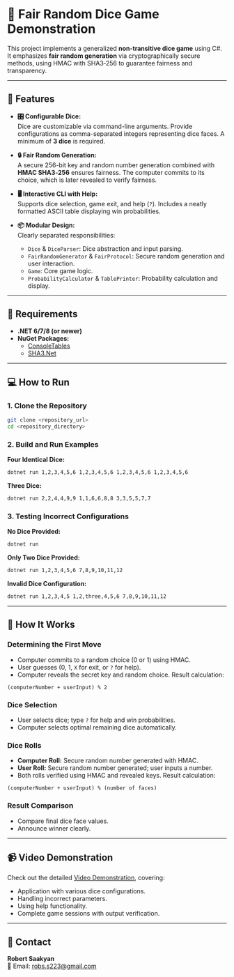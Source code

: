 
# 🎲 Fair Random Dice Game Demonstration

This project implements a generalized **non-transitive dice game** using C#. It emphasizes **fair random generation** via cryptographically secure methods, using HMAC with SHA3‑256 to guarantee fairness and transparency.

---

## 🚀 Features

- **🎛️ Configurable Dice:**  
  Dice are customizable via command-line arguments. Provide configurations as comma-separated integers representing dice faces. A minimum of **3 dice** is required.

- **🔒 Fair Random Generation:**  
  A secure 256-bit key and random number generation combined with **HMAC SHA3‑256** ensures fairness. The computer commits to its choice, which is later revealed to verify fairness.

- **🖥️ Interactive CLI with Help:**  
  Supports dice selection, game exit, and help (`?`). Includes a neatly formatted ASCII table displaying win probabilities.

- **📦 Modular Design:**  
  Clearly separated responsibilities:
  - `Dice` & `DiceParser`: Dice abstraction and input parsing.
  - `FairRandomGenerator` & `FairProtocol`: Secure random generation and user interaction.
  - `Game`: Core game logic.
  - `ProbabilityCalculator` & `TablePrinter`: Probability calculation and display.

---

## 📌 Requirements

- **.NET 6/7/8 (or newer)**
- **NuGet Packages:**
  - [ConsoleTables](https://www.nuget.org/packages/ConsoleTables)
  - [SHA3.Net](https://www.nuget.org/packages/SHA3.Net)

---

## 💻 How to Run

### 1. Clone the Repository
```bash
git clone <repository_url>
cd <repository_directory>
```

### 2. Build and Run Examples

**Four Identical Dice:**
```bash
dotnet run 1,2,3,4,5,6 1,2,3,4,5,6 1,2,3,4,5,6 1,2,3,4,5,6
```

**Three Dice:**
```bash
dotnet run 2,2,4,4,9,9 1,1,6,6,8,8 3,3,5,5,7,7
```

### 3. Testing Incorrect Configurations

**No Dice Provided:**
```bash
dotnet run
```

**Only Two Dice Provided:**
```bash
dotnet run 1,2,3,4,5,6 7,8,9,10,11,12
```

**Invalid Dice Configuration:**
```bash
dotnet run 1,2,3,4,5 1,2,three,4,5,6 7,8,9,10,11,12
```

---

## 📖 How It Works

### Determining the First Move
- Computer commits to a random choice (0 or 1) using HMAC.
- User guesses (0, 1, `X` for exit, or `?` for help).
- Computer reveals the secret key and random choice. Result calculation:
```
(computerNumber + userInput) % 2
```

### Dice Selection
- User selects dice; type `?` for help and win probabilities.
- Computer selects optimal remaining dice automatically.

### Dice Rolls
- **Computer Roll:** Secure random number generated with HMAC.
- **User Roll:** Secure random number generated; user inputs a number.
- Both rolls verified using HMAC and revealed keys. Result calculation:
```
(computerNumber + userInput) % (number of faces)
```

### Result Comparison
- Compare final dice face values.
- Announce winner clearly.

---

## 📹 Video Demonstration

Check out the detailed [Video Demonstration](https://youtu.be/YsIkkOWkr1o), covering:

- Application with various dice configurations.
- Handling incorrect parameters.
- Using help functionality.
- Complete game sessions with output verification.

---

## 📧 Contact

**Robert Saakyan**  
📮 Email: [robs.s223@gmail.com](mailto:robs.s223@gmail.com)
